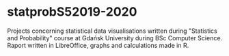 # statprobS52019-2020

Projects concerning statistical data visualisations written during "Statistics and Probability" course at Gdańsk University during BSc Computer Science. Raport written in LibreOffice, graphs and calculations made in R.
